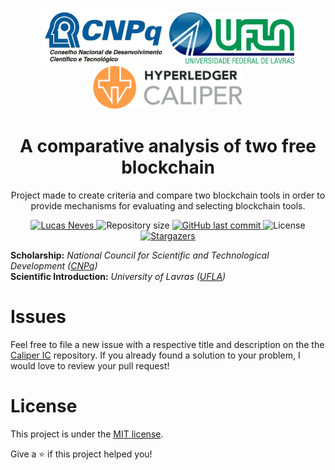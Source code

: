 <p align="center">
  <img src="https://github.com/lucas54neves/caliper-ic/blob/master/.github/cnpq-logo.png" alt="CNPq" width="200"/>
  <img src="https://github.com/lucas54neves/caliper-ic/blob/master/.github/ufla-logo.png" alt="UFLA" width="200"/>
  <img src="https://github.com/lucas54neves/caliper-ic/blob/master/.github/caliper-logo.png" alt="Hyperledger Caliper" width="240"/>
</p>


<h1 align="center">
  A comparative analysis of two free blockchain
</h1>

<p align="center">
  Project made to create criteria and compare two blockchain tools in order to provide mechanisms for evaluating and selecting blockchain tools.
</p>

<p align="center">	
  <a href="https://www.linkedin.com/in/lucas54neves/">
    <img alt="Lucas Neves" src="https://img.shields.io/badge/-lucas54neves-orange?style=flat&logo=Linkedin&logoColor=white" />
  </a>
    <img alt="Repository size" src="https://img.shields.io/github/repo-size/lucas54neves/caliper-ic?color=orange">
  <a href="https://github.com/lucas54neves/workstation/commits/master">
    <img alt="GitHub last commit" src="https://img.shields.io/github/last-commit/lucas54neves/caliper-ic?color=orange">
  </a> 
    <img alt="License" src="https://img.shields.io/badge/license-MIT-8257E5?color=orange">
  <a href="https://github.com/lucas54neves/caliper-ic/stargazers">
    <img alt="Stargazers" src="https://img.shields.io/github/stars/lucas54neves/caliper-ic?color=orange&logo=github">
  </a>

<b>Scholarship:</b> <em>National Council for Scientific and Technological Development (<a href="http://cnpq.br/">CNPq</a>)</em>
<br>
<b>Scientific Introduction:</b> <em>University of Lavras (<a href="https://ufla.br/">UFLA</a>)</em>

# Issues
Feel free to file a new issue with a respective title and description on the the [Caliper IC](https://github.com/lucas54neves/caliper-ic/issues) repository. If you already found a solution to your problem, I would love to review your pull request!

# License
This project is under the [MIT license](https://github.com/lucas54neves/workstation/blob/master/LICENSE).

Give a ⭐️ if this project helped you!
